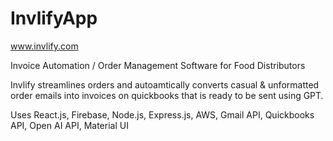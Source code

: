 # InvlifyApp

www.invlify.com

Invoice Automation / Order Management Software for Food Distributors

Invlify streamlines orders and autoamtically converts casual & unformatted order emails into invoices on quickbooks that is ready to be sent using GPT.

Uses React.js, Firebase, Node.js, Express.js, AWS, Gmail API, Quickbooks API, Open AI API, Material UI


